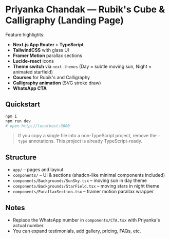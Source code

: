 # Priyanka Chandak — Rubik's Cube & Calligraphy (Landing Page)

Feature highlights:
- **Next.js App Router + TypeScript**
- **TailwindCSS** with glass UI
- **Framer Motion** parallax sections
- **Lucide-react** icons
- **Theme switch** via `next-themes` (Day = subtle moving sun, Night = animated starfield)
- **Courses** for Rubik's and Calligraphy
- **Calligraphy animation** (SVG stroke draw)
- **WhatsApp CTA**

## Quickstart
```bash
npm i
npm run dev
# open http://localhost:3000
```
> If you copy a single file into a non-TypeScript project, remove the `: type` annotations. This project is already TypeScript-ready.

## Structure
- `app/` – pages and layout
- `components/` – UI & sections (shadcn-like minimal components included)
- `components/Backgrounds/SunSky.tsx` – moving sun in day theme
- `components/Backgrounds/StarField.tsx` – moving stars in night theme
- `components/ParallaxSection.tsx` – framer motion parallax wrapper

## Notes
- Replace the WhatsApp number in `components/CTA.tsx` with Priyanka's actual number.
- You can expand testimonials, add gallery, pricing, FAQs, etc.
